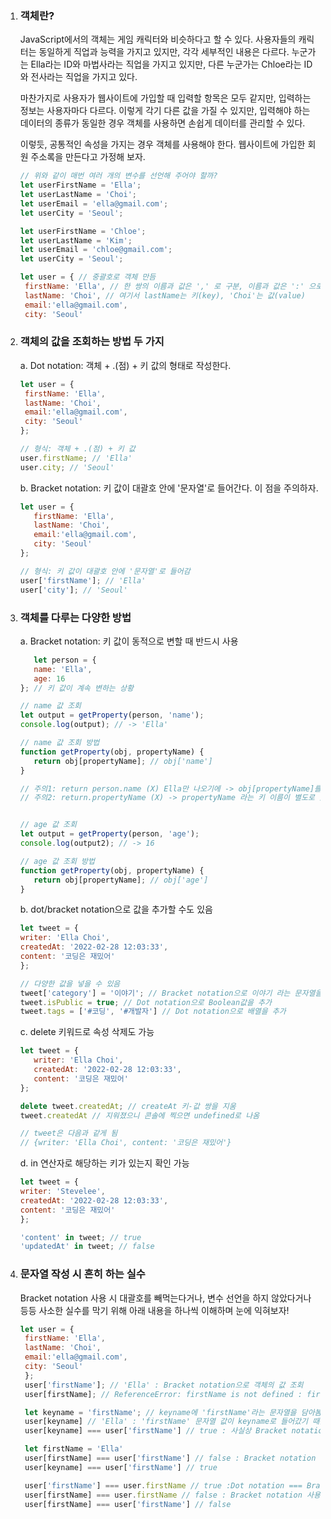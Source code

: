 1. ### **객체란?** <p>
   JavaScript에서의 객체는 게임 캐릭터와 비슷하다고 할 수 있다. 사용자들의 캐릭터는 동일하게 직업과 능력을 가지고 있지만, 각각 세부적인 내용은 다르다. 누군가는 Ella라는 ID와 마법사라는 직업을 가지고 있지만, 다른 누군가는 Chloe라는 ID와 전사라는 직업을 가지고 있다.
   
   마찬가지로 사용자가 웹사이트에 가입할 때 입력할 항목은 모두 같지만, 입력하는 정보는 사용자마다 다르다. 이렇게 각기 다른 값을 가질 수 있지만, 입력해야 하는 데이터의 종류가 동일한 경우 객체를 사용하면 손쉽게 데이터를 관리할 수 있다.
   
   이렇듯, 공통적인 속성을 가지는 경우 객체를 사용해야 한다. 웹사이트에 가입한 회원 주소록을 만든다고 가정해 보자.

     ```jsx
     // 위와 같이 매번 여러 개의 변수를 선언해 주어야 할까?
     let userFirstName = 'Ella';
     let userLastName = 'Choi';
     let userEmail = 'ella@gmail.com';
     let userCity = 'Seoul';
     
     let userFirstName = 'Chloe';
     let userLastName = 'Kim';
     let userEmail = 'chloe@gmail.com';
     let userCity = 'Seoul';
     ```
     
     ```jsx
     let user = { // 중괄호로 객체 만듬
      firstName: 'Ella', // 한 쌍의 이름과 값은 ',' 로 구분, 이름과 값은 ':' 으로 분리
      lastName: 'Choi', // 여기서 lastName는 키(key), 'Choi'는 값(value)
      email:'ella@gmail.com',
      city: 'Seoul'
     ```


2. ### **객체의 값을 조회하는 방법 두 가지** <p>
    a. Dot notation: 객체 + .(점) + 키 값의 형태로 작성한다.
        
     ```jsx
     let user = { 
      firstName: 'Ella', 
      lastName: 'Choi', 
      email:'ella@gmail.com',
      city: 'Seoul'
     };

     // 형식: 객체 + .(점) + 키 값
     user.firstName; // 'Ella'
     user.city; // 'Seoul'
     ```
        
    b. Bracket notation: 키 값이 대괄호 안에 '문자열'로 들어간다. 이 점을 주의하자.
        
     ```jsx
     let user = {
     	firstName: 'Ella', 
     	lastName: 'Choi', 
     	email:'ella@gmail.com',
     	city: 'Seoul'
     };
     
     // 형식: 키 값이 대괄호 안에 '문자열'로 들어감
     user['firstName']; // 'Ella'
     user['city']; // 'Seoul'
     ```

       
3. ### **객체를 다루는 다양한 방법** <p>

   a. Bracket notation: 키 값이 동적으로 변할 때 반드시 사용 
        
     ```jsx
        let person = {
        name: 'Ella',
        age: 16 
    }; // 키 값이 계속 변하는 상황

    // name 값 조회
    let output = getProperty(person, 'name');
    console.log(output); // -> 'Ella'

    // name 값 조회 방법
    function getProperty(obj, propertyName) {
        return obj[propertyName]; // obj['name']   
    }

    // 주의1: return person.name (X) Ella만 나오기에 -> obj[propertyName]를 넣어야 함
    // 주의2: return.propertyName (X) -> propertyName 라는 키 이름이 별도로 있어야 넣을 수 있음


    // age 값 조회
    let output = getProperty(person, 'age');
    console.log(output2); // -> 16

    // age 값 조회 방법
    function getProperty(obj, propertyName) {
        return obj[propertyName]; // obj['age']   
    }
     ```
        
    b. dot/bracket notation으로 값을 추가할 수도 있음
        
     ```jsx
     let tweet = {
     writer: 'Ella Choi',
     createdAt: '2022-02-28 12:03:33',
     content: '코딩은 재밌어'
    };

    // 다양한 값을 넣을 수 있음
    tweet['category'] = '이야기'; // Bracket notation으로 이야기 라는 문자열을 추가
    tweet.isPublic = true; // Dot notation으로 Boolean값을 추가
    tweet.tags = ['#코딩', '#개발자'] // Dot notation으로 배열을 추가
     ```
        
    c. delete 키워드로 속성 삭제도 가능
     ```jsx   
    let tweet = {
        writer: 'Ella Choi',
        createdAt: '2022-02-28 12:03:33',
        content: '코딩은 재밌어'
    };

    delete tweet.createdAt; // createAt 키-값 쌍을 지움
    tweet.createdAt // 지워졌으니 콘솔에 찍으면 undefined로 나옴

    // tweet은 다음과 같게 됨
    // {writer: 'Ella Choi', content: '코딩은 재밌어'}
     ```
        
    d. in 연산자로 해당하는 키가 있는지 확인 가능
     ```jsx 
    let tweet = {
	writer: 'Stevelee',
	createdAt: '2022-02-28 12:03:33',
	content: '코딩은 재밌어'
    };

    'content' in tweet; // true
    'updatedAt' in tweet; // false
    ```

4. ### **문자열 작성 시 흔히 하는 실수** <p>
   Bracket notation 사용 시 대괄호를 빼먹는다거나, 변수 선언을 하지 않았다거나 등등 사소한 실수를 막기 위해 아래 내용을 하나씩 이해하며 눈에 익혀보자!

   ```jsx
   let user = {
	firstName: 'Ella', 
	lastName: 'Choi', 
	email:'ella@gmail.com',
	city: 'Seoul'
    };
    user['firstName']; // 'Ella' : Bracket notation으로 객체의 값 조회
    user[firstName]; // ReferenceError: firstName is not defined : firstName이 변수취급 되고 있는 것임

    let keyname = 'firstName'; // keyname에 'firstName'라는 문자열을 담아봄
    user[keyname] // 'Ella' : 'firstName' 문자열 값이 keyname로 들어갔기 때문에
    user[keyname] === user['firstName'] // true : 사실상 Bracket notation으로 객체 값 조회한 결과와 같음

    let firstName = 'Ella'
    user[firstName] === user['firstName'] // false : Bracket notation 사용 시 대괄호 안에 문자열이 들어가야 함
    user[keyname] === user['firstName'] // true

    user['firstName'] === user.firstName // true :Dot notation === Bracket notation
    user[firstName] === user.firstName // false : Bracket notation 사용 시 대괄호 안에 문자열이 들어가야 함
    user[firstName] === user['firstName'] // false
   ```
